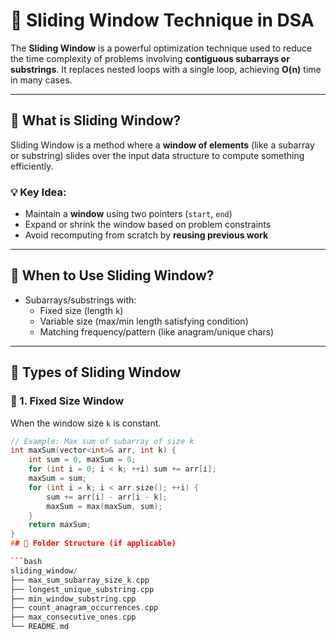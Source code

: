 # 🚪 Sliding Window Technique in DSA

The **Sliding Window** is a powerful optimization technique used to reduce the time complexity of problems involving **contiguous subarrays or substrings**. It replaces nested loops with a single loop, achieving **O(n)** time in many cases.

---

## 📘 What is Sliding Window?

Sliding Window is a method where a **window of elements** (like a subarray or substring) slides over the input data structure to compute something efficiently.

### 💡 Key Idea:
- Maintain a **window** using two pointers (`start`, `end`)
- Expand or shrink the window based on problem constraints
- Avoid recomputing from scratch by **reusing previous work**

---

## 🔧 When to Use Sliding Window?

- Subarrays/substrings with:
  - Fixed size (length `k`)
  - Variable size (max/min length satisfying condition)
  - Matching frequency/pattern (like anagram/unique chars)

---

## 🧠 Types of Sliding Window

### 🔹 1. **Fixed Size Window**
When the window size `k` is constant.

```cpp
// Example: Max sum of subarray of size k
int maxSum(vector<int>& arr, int k) {
    int sum = 0, maxSum = 0;
    for (int i = 0; i < k; ++i) sum += arr[i];
    maxSum = sum;
    for (int i = k; i < arr.size(); ++i) {
        sum += arr[i] - arr[i - k];
        maxSum = max(maxSum, sum);
    }
    return maxSum;
}
## 📁 Folder Structure (if applicable)

```bash
sliding_window/
├── max_sum_subarray_size_k.cpp
├── longest_unique_substring.cpp
├── min_window_substring.cpp
├── count_anagram_occurrences.cpp
├── max_consecutive_ones.cpp
└── README.md
